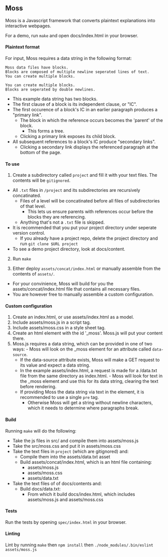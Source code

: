 ## Moss ##
Moss is a Javascript framework that converts plaintext explanations into interactive webpages.

For a demo, run `make` and open docs/index.html in your browser.

#### Plaintext format ####

For input, Moss requires a data string in the following format:

```
Moss data files have blocks.
Blocks are composed of multiple newline seperated lines of text.
You can create multiple blocks.

You can create multiple blocks.
Blocks are seperated by double newlines.
```
- This example data string has two blocks.
- The first clause of a block is its independent clause, or "IC".
- The first occurence of a block's IC in an earlier paragraph produces a "primary link".
  - The block in which the reference occurs becomes the 'parent' of the block.
    - This forms a tree.
  - Clicking a primary link exposes its child block.
- All subsequent references to a block's IC produce "secondary links".
  - Clicking a secondary link displays the referenced paragraph at the bottom of the page.

#### To use ####

1. Create a subdirectory called `project` and fill it with your text files. The contents will be `gitignored`.
  - All `.txt` files in `/project` and its subdirectories are recursively concatinated.
    - Files of a level will be concatinated before all files of subdirectories of that level.
      - This lets us ensure parents with references occur before the blocks they are referencing.
    - Anything that's not a `.txt` file is skipped.
  - It is recommended that you put your project directory under seperate version control.
    - If you already have a project repo, delete the project directory and run `git clone $URL project`
  - To see a demo project directory, look at docs/content.

2. Run `make`

3. Either deploy `assets/concat/index.html` or manually assemble from the contents of `assets/`.
  - For your convinience, Moss will build for you the assets/concat/index.html file that contains all necessary files.
  - You are however free to manually assemble a custom configuration.

#### Custom configuration ####

  1. Create an index.html, or use assets/index.html as a model.
  2. Include assets/moss.js in a script tag.
  3. Include assets/moss.css in a style sheet tag.
  4. Create an html element with the id '\_moss'. Moss.js will put your content there.
  5. Moss.js requires a data string, which can be provided in one of two ways:
    - Moss will look on the \_moss element for an attribute called `data-source`.
      - If the data-source attribute exists, Moss will make a GET request to its value and expect a data string.
      - In the example assets/index.html, a request is made for a /data.txt file from the same directory as index.html.
    - Moss will look for text in the \_moss element and use this for its data string, clearing the text before rendering.
      - If providing Moss the data string via text in the element, it is recommended to use a single `pre` tag.
        - Otherwise Moss will get a string without newline characters, which it needs to determine where paragraphs break.

#### Build ####

Running `make` will do the following:
- Take the js files in src/ and compile them into assets/moss.js
- Take the src/moss.css and put it in assets/moss.css
- Take the text files in `project` (which are gitignored) and:
  - Compile them into the assets/data.txt asset
  - Build assets/concat/index.html, which is an html file containing:
    - assets/moss.js
    - assets/moss.css
    - assets/data.txt
- Take the text files of of docs/contents and:
  - Build docs/data.txt:
    - From which it build docs/index.html, which includes assets/moss.js and assets/moss.css

#### Tests ####

Run the tests by opening `spec/index.html` in your browser.

#### Linting ####

Lint by running `make` then `npm install` then `./node_modules/.bin/eslint assets/moss.js`
